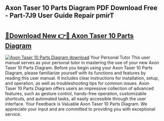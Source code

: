 ## Axon Taser 10 Parts Diagram PDF Download Free - Part-7J9 User Guide Repair pmirT

# <h2><a href="http://dfmyntn.blite.top/?on=Axon+Taser+10+Parts+Diagram">🔗Download New 👉🔴 Axon Taser 10 Parts Diagram</a></h2>

[![Axon Taser 10 Parts Diagram download](https://i.imgur.com/lujVjoI.png)](http://dfmyntn.blite.top/?on=Axon+Taser+10+Parts+Diagram)
Your Personal Tutor This user manual serves as your personal tutor in mastering the use of your new Axon Taser 10 Parts Diagram. Before you begin using your Axon Taser 10 Parts Diagram, please familiarize yourself with its functions and features by reading this user manual. It includes clear instructions for installation, setup, and operation, as well as troubleshooting tips for common issues. Axon Taser 10 Parts Diagram offers users an impressive collection of advanced features, such as gesture control, hands-free operation, customizable shortcuts, and automated tasks, all easily accessible through the user interface. Your Feedback is Valuable Axon Taser 10 Parts Diagram. We appreciate your input and are committed to providing you with exceptional service.
